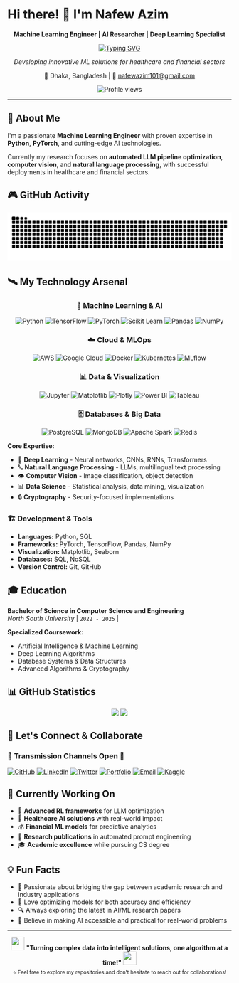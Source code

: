 # Hi there! 👋 I'm Nafew Azim

<div align="center">
  
  **Machine Learning Engineer | AI Researcher | Deep Learning Specialist**

[![Typing SVG](https://readme-typing-svg.herokuapp.com?font=Fira+Code&size=30&duration=3000&pause=1000&color=00D9FF&background=000000&center=true&vCenter=true&width=800&height=100&lines=Machine+Learning+Engineer+🤖;AI+Research+Enthusiast+🔬;Deep+Learning+Architect+🧠;Computer+Vision+%26+NLP+Expert+👁️‍🗨️;Building+the+Future+with+AI+✨)](https://git.io/typing-svg)
  
  *Developing innovative ML solutions for healthcare and financial sectors*
  
  📍 Dhaka, Bangladesh | 📧 nafewazim101@gmail.com
  
  <img src="https://visitor-badge.laobi.icu/badge?page_id=NAFEW-AZIM.NAFEW-AZIM&" alt="Profile views" />
</div>

---

## 🚀 About Me

I'm a passionate **Machine Learning Engineer** with proven expertise in **Python**, **PyTorch**, and cutting-edge AI technologies. 

Currently my research focuses on **automated LLM pipeline optimization**, **computer vision**, and **natural language processing**, with successful deployments in healthcare and financial sectors.

## 🎮 GitHub Activity

<img src="https://raw.githubusercontent.com/LILPANDA-BYTE/LILPANDA-BYTE/output/snake.svg" alt="Snake animation" />

## 🛰️ My Technology Arsenal

<div align="center">

### 🤖 Machine Learning & AI
![Python](https://img.shields.io/badge/Python-FFD43B?style=for-the-badge&logo=python&logoColor=blue)
![TensorFlow](https://img.shields.io/badge/TensorFlow-FF6F00?style=for-the-badge&logo=tensorflow&logoColor=white)
![PyTorch](https://img.shields.io/badge/PyTorch-EE4C2C?style=for-the-badge&logo=pytorch&logoColor=white)
![Scikit Learn](https://img.shields.io/badge/scikit_learn-F7931E?style=for-the-badge&logo=scikit-learn&logoColor=white)
![Pandas](https://img.shields.io/badge/Pandas-2C2D72?style=for-the-badge&logo=pandas&logoColor=white)
![NumPy](https://img.shields.io/badge/Numpy-777BB4?style=for-the-badge&logo=numpy&logoColor=white)

### ☁️ Cloud & MLOps
![AWS](https://img.shields.io/badge/Amazon_AWS-FF9900?style=for-the-badge&logo=amazonaws&logoColor=white)
![Google Cloud](https://img.shields.io/badge/Google_Cloud-4285F4?style=for-the-badge&logo=google-cloud&logoColor=white)
![Docker](https://img.shields.io/badge/Docker-2CA5E0?style=for-the-badge&logo=docker&logoColor=white)
![Kubernetes](https://img.shields.io/badge/kubernetes-326ce5.svg?&style=for-the-badge&logo=kubernetes&logoColor=white)
![MLflow](https://img.shields.io/badge/mlflow-%23d9ead3.svg?style=for-the-badge&logo=numpy&logoColor=blue)

### 📊 Data & Visualization
![Jupyter](https://img.shields.io/badge/Jupyter-F37626.svg?&style=for-the-badge&logo=Jupyter&logoColor=white)
![Matplotlib](https://img.shields.io/badge/Matplotlib-%23ffffff.svg?style=for-the-badge&logo=Matplotlib&logoColor=black)
![Plotly](https://img.shields.io/badge/Plotly-239120?style=for-the-badge&logo=plotly&logoColor=white)
![Power BI](https://img.shields.io/badge/PowerBI-F2C811?style=for-the-badge&logo=Power%20BI&logoColor=white)
![Tableau](https://img.shields.io/badge/Tableau-E97627?style=for-the-badge&logo=Tableau&logoColor=white)

### 🗄️ Databases & Big Data
![PostgreSQL](https://img.shields.io/badge/PostgreSQL-316192?style=for-the-badge&logo=postgresql&logoColor=white)
![MongoDB](https://img.shields.io/badge/MongoDB-4EA94B?style=for-the-badge&logo=mongodb&logoColor=white)
![Apache Spark](https://img.shields.io/badge/Apache_Spark-FFFFFF?style=for-the-badge&logo=apachespark&logoColor=#E35A16)
![Redis](https://img.shields.io/badge/redis-%23DD0031.svg?&style=for-the-badge&logo=redis&logoColor=white)

</div>

**Core Expertise:**
- 🧠 **Deep Learning** - Neural networks, CNNs, RNNs, Transformers
- 🔤 **Natural Language Processing** - LLMs, multilingual text processing
- 👁️ **Computer Vision** - Image classification, object detection
- 📊 **Data Science** - Statistical analysis, data mining, visualization
- 🔒 **Cryptography** - Security-focused implementations

### 🏗️ Development & Tools
- **Languages:** Python, SQL
- **Frameworks:** PyTorch, TensorFlow, Pandas, NumPy
- **Visualization:** Matplotlib, Seaborn
- **Databases:** SQL, NoSQL
- **Version Control:** Git, GitHub

## 🎓 Education

**Bachelor of Science in Computer Science and Engineering**  
*North South University* | `2022 - 2025` | 

**Specialized Coursework:**
- Artificial Intelligence & Machine Learning
- Deep Learning Algorithms
- Database Systems & Data Structures
- Advanced Algorithms & Cryptography

## 📊 GitHub Statistics
<div align="center">
<img height="180em" src="https://github-readme-stats.vercel.app/api?username=LILPANDA-BYTE&show_icons=true&hide_border=true&theme=tokyonight&include_all_commits=true&count_private=true"/>
<img height="180em" src="https://github-readme-stats.vercel.app/api/top-langs/?username=LILPANDA-BYTE&layout=compact&langs_count=8&theme=tokyonight&hide_border=true"/>
</div>

## 🤝 Let's Connect & Collaborate

### 📡 **Transmission Channels Open** 📡

[![GitHub](https://img.shields.io/badge/GitHub-100000?style=for-the-badge&logo=github&logoColor=white)](https://github.com/LILPANDA-BYTE)
[![LinkedIn](https://img.shields.io/badge/LinkedIn-0077B5?style=for-the-badge&logo=linkedin&logoColor=white)](https://linkedin.com/in/lilpanda-byte)
[![Twitter](https://img.shields.io/badge/Twitter-1DA1F2?style=for-the-badge&logo=twitter&logoColor=white)](https://twitter.com/lilpanda_byte)
[![Portfolio](https://img.shields.io/badge/Portfolio-FF5722?style=for-the-badge&logo=todoist&logoColor=white)](https://lilpanda-byte.github.io)
[![Email](https://img.shields.io/badge/Email-D14836?style=for-the-badge&logo=gmail&logoColor=white)](mailto:lilpanda.byte@example.com)
[![Kaggle](https://img.shields.io/badge/Kaggle-20BEFF?style=for-the-badge&logo=Kaggle&logoColor=white)](https://kaggle.com/lilpandabyte)

## 🎯 Currently Working On

- 🔬 **Advanced RL frameworks** for LLM optimization
- 🏥 **Healthcare AI solutions** with real-world impact
- 💰 **Financial ML models** for predictive analytics
- 📖 **Research publications** in automated prompt engineering
- 🎓 **Academic excellence** while pursuing CS degree

## 💡 Fun Facts

- 🧠 Passionate about bridging the gap between academic research and industry applications
- 🌟 Love optimizing models for both accuracy and efficiency
- 🔍 Always exploring the latest in AI/ML research papers
- 🎯 Believe in making AI accessible and practical for real-world problems

---

<div align="center">
  <img src="https://media.giphy.com/media/L1R1tvI9svkIWwpVYr/giphy.gif" width="30" height="30" />
  <strong>
    "Turning complex data into intelligent solutions, one algorithm at a time!"
  </strong>
  <img src="https://media.giphy.com/media/L1R1tvI9svkIWwpVYr/giphy.gif" width="30" height="30" />
</div>

<div align="center">
  <sub>⭐ Feel free to explore my repositories and don't hesitate to reach out for collaborations!</sub>
</div>
